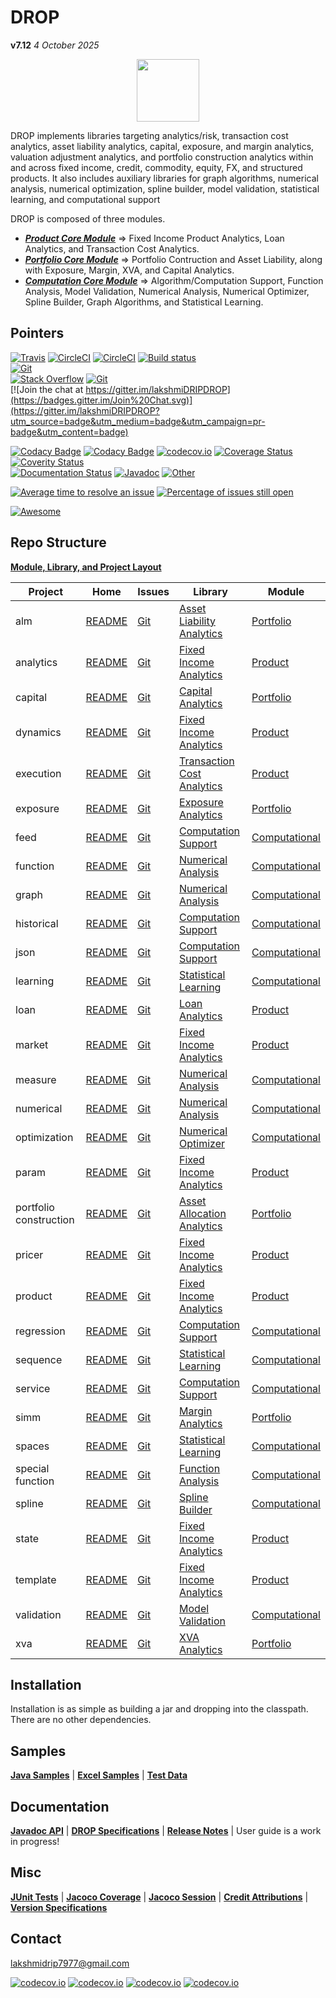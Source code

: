 # DROP

**v7.12**  *4 October 2025*

<p align="center"><img src="https://github.com/lakshmiDRIP/DROP/blob/master/DRIP_Logo.gif?raw=true" width="100"></p>

DROP implements libraries targeting analytics/risk, transaction cost analytics, asset liability analytics, capital, exposure, and margin analytics, valuation adjustment analytics, and portfolio construction analytics within and across fixed income, credit, commodity, equity, FX, and structured products. It also includes auxiliary libraries for graph algorithms, numerical analysis, numerical optimization, spline builder, model validation, statistical learning, and computational support

DROP is composed of three modules.

 * [***Product     Core Module***](https://github.com/lakshmiDRIP/DROP/blob/master/ProductCore.md)         =>   Fixed Income Product Analytics, Loan Analytics, and Transaction Cost Analytics.
 * [***Portfolio   Core Module***](https://github.com/lakshmiDRIP/DROP/blob/master/PortfolioCore.md)       =>   Portfolio Contruction and Asset Liability, along with Exposure, Margin, XVA, and Capital Analytics.
 * [***Computation Core Module***](https://github.com/lakshmiDRIP/DROP/blob/master/ComputationalCore.md)   =>   Algorithm/Computation Support, Function Analysis, Model Validation, Numerical Analysis, Numerical Optimizer, Spline Builder, Graph Algorithms, and Statistical Learning.


## Pointers

[![Travis](https://travis-ci.org/lakshmiDRIP/DROP.svg)](https://travis-ci.org/lakshmiDRIP/DROP)    [![CircleCI](https://img.shields.io/circleci/project/github/lakshmiDRIP/DROP.svg)](https://circleci.com/gh/lakshmiDRIP/workflows/DROP)    [![CircleCI](https://circleci.com/gh/lakshmiDRIP/DROP.svg?style=svg)](https://circleci.com/gh/lakshmiDRIP/DROP)    [![Build status](https://ci.appveyor.com/api/projects/status/m5p8sfeth4cewr4v?svg=true)](https://ci.appveyor.com/project/lakshmiDRIP/drop)    
[![Git](https://img.shields.io/github/release/lakshmiDRIP/DROP.svg)](https://github.com/lakshmiDRIP/DROP/releases)    
[![Stack Overflow](http://img.shields.io/:stack%20overflow-drip-brightgreen.svg)](http://stackoverflow.com/questions/tagged/drip)    [![Git](http://dmlc.github.io/img/apache2.svg)](./LICENSE)    
[![Join the chat at https://gitter.im/lakshmiDRIPDROP](https://badges.gitter.im/Join%20Chat.svg)](https://gitter.im/lakshmiDRIPDROP?utm_source=badge&utm_medium=badge&utm_campaign=pr-badge&utm_content=badge)    

[![Codacy Badge](https://api.codacy.com/project/badge/Grade/7270e4b57c50483699448bf32721ab10)](https://www.codacy.com/app/lakshmiDRIP/DROP?utm_source=github.com&amp;utm_medium=referral&amp;utm_content=DROP/DROP&amp;utm_campaign=Badge_Grade)   [![Codacy Badge](https://api.codacy.com/project/badge/Coverage/7270e4b57c50483699448bf32721ab10)](https://www.codacy.com/app/lakshmiDRIP/DROP?utm_source=github.com&amp;utm_medium=referral&amp;utm_content=DROP/DROP&amp;utm_campaign=Badge_Coverage)   [![codecov.io](http://codecov.io/github/lakshmiDRIP/DROP/coverage.svg?branch=master)](https://codecov.io/gh/lakshmiDRIP/DROP/branch/master)   [![Coverage Status](https://coveralls.io/repos/github/lakshmiDRIP/DROP/badge.svg?branch=master)](https://coveralls.io/github/lakshmiDRIP/DROP?branch=master)   [![Coverity Status](https://scan.coverity.com/projects/14574/badge.svg)](https://scan.coverity.com/projects/lakshmidrip-drop)    
[![Documentation Status](https://readthedocs.org/projects/dripdrop/badge/?version=latest)](http://dripdrop.readthedocs.io/en/latest/?badge=latest)  [![Javadoc](https://readthedocs.org/projects/xgboost/badge/?version=latest)](https://lakshmidrip.github.io/DROP/Javadoc/index.html)  [![Other](https://readthedocs.org/projects/xgboost/badge/?version=latest)](https://github.com/lakshmiDRIP/DROP/tree/master/Docs)

[![Average time to resolve an issue](http://isitmaintained.com/badge/resolution/lakshmiDRIP/DROP.svg)](http://isitmaintained.com/project/lakshmiDRIP/DROP "Average time to resolve an issue")   [![Percentage of issues still open](http://isitmaintained.com/badge/open/lakshmiDRIP/DROP.svg)](http://isitmaintained.com/project/lakshmiDRIP/DROP "Percentage of issues still open")

[![Awesome](https://cdn.rawgit.com/sindresorhus/awesome/d7305f38d29fed78fa85652e3a63e154dd8e8829/media/badge.svg)](https://github.com/sindresorhus/awesome)

## Repo Structure

 [**Module, Library, and Project Layout**](https://github.com/lakshmiDRIP/DROP/blob/master/Taxonomy.md)

  |        Project         |  Home  |  Issues  |  Library  |  Module  |
  |------------------------|--------|----------|-----------|----------|
  | alm                    | [README](https://github.com/lakshmiDRIP/DROP/blob/master/src/main/java/org/drip/alm/README.md) | [Git](https://github.com/lakshmiDRIP/DROP/issues?q=is%3Aopen+is%3Aissue+label%3Aalm) | [Asset Liability Analytics](https://github.com/lakshmiDRIP/DROP/blob/master/AssetLiabilityAnalyticsLibrary.md) | [Portfolio](https://github.com/lakshmiDRIP/DROP/blob/master/PortfolioCore.md) |
  | analytics              | [README](https://github.com/lakshmiDRIP/DROP/blob/master/src/main/java/org/drip/analytics/README.md) | [Git](https://github.com/lakshmiDRIP/DROP/issues?q=is%3Aopen+is%3Aissue+label%3Aanalytics) | [Fixed Income Analytics](https://github.com/lakshmiDRIP/DROP/blob/master/FixedIncomeAnalyticsLibrary.md) | [Product](https://github.com/lakshmiDRIP/DROP/blob/master/ProductCore.md) |
  | capital                | [README](https://github.com/lakshmiDRIP/DROP/blob/master/src/main/java/org/drip/capital/README.md) | [Git](https://github.com/lakshmiDRIP/DROP/issues?q=is%3Aopen+is%3Aissue+label%3Acapital) | [Capital Analytics](https://github.com/lakshmiDRIP/DROP/blob/master/CapitalAnalyticsLibrary.md) | [Portfolio](https://github.com/lakshmiDRIP/DROP/blob/master/PortfolioCore.md) |
  | dynamics               | [README](https://github.com/lakshmiDRIP/DROP/blob/master/src/main/java/org/drip/dynamics/README.md) | [Git](https://github.com/lakshmiDRIP/DROP/issues?q=is%3Aopen+is%3Aissue+label%3Adynamics) | [Fixed Income Analytics](https://github.com/lakshmiDRIP/DROP/blob/master/FixedIncomeAnalyticsLibrary.md) | [Product](https://github.com/lakshmiDRIP/DROP/blob/master/ProductCore.md) |
  | execution              | [README](https://github.com/lakshmiDRIP/DROP/blob/master/src/main/java/org/drip/execution/README.md) | [Git](https://github.com/lakshmiDRIP/DROP/issues?q=is%3Aopen+is%3Aissue+label%3Aexecution) | [Transaction Cost Analytics](https://github.com/lakshmiDRIP/DROP/blob/master/TransactionCostAnalyticsLibrary.md) | [Product](https://github.com/lakshmiDRIP/DROP/blob/master/ProductCore.md) |
  | exposure               | [README](https://github.com/lakshmiDRIP/DROP/blob/master/src/main/java/org/drip/exposure/README.md) | [Git](https://github.com/lakshmiDRIP/DROP/issues?q=is%3Aopen+is%3Aissue+label%3Aexposure) | [Exposure Analytics](https://github.com/lakshmiDRIP/DROP/blob/master/ExposureAnalyticsLibrary.md) | [Portfolio](https://github.com/lakshmiDRIP/DROP/blob/master/PortfolioCore.md) |
  | feed                   | [README](https://github.com/lakshmiDRIP/DROP/blob/master/src/main/java/org/drip/feed/README.md) | [Git](https://github.com/lakshmiDRIP/DROP/issues?q=is%3Aopen+is%3Aissue+label%3Afeed) | [Computation Support](https://github.com/lakshmiDRIP/DROP/blob/master/ComputationSupportLibrary.md) | [Computational](https://github.com/lakshmiDRIP/DROP/blob/master/ComputationalCore.md) |
  | function               | [README](https://github.com/lakshmiDRIP/DROP/blob/master/src/main/java/org/drip/function/README.md) | [Git](https://github.com/lakshmiDRIP/DROP/issues?q=is%3Aopen+is%3Aissue+label%3Afunction) | [Numerical Analysis](https://github.com/lakshmiDRIP/DROP/blob/master/NumericalAnalysisLibrary.md) | [Computational](https://github.com/lakshmiDRIP/DROP/blob/master/ComputationalCore.md) |
  | graph                  | [README](https://github.com/lakshmiDRIP/DROP/blob/master/src/main/java/org/drip/graph/README.md) | [Git](https://github.com/lakshmiDRIP/DROP/issues?q=is%3Aopen+is%3Aissue+label%3Afunction) | [Numerical Analysis](https://github.com/lakshmiDRIP/DROP/blob/master/GraphAlgorithmLibrary.md) | [Computational](https://github.com/lakshmiDRIP/DROP/blob/master/ComputationalCore.md) |
  | historical             | [README](https://github.com/lakshmiDRIP/DROP/blob/master/src/main/java/org/drip/historical/README.md) | [Git](https://github.com/lakshmiDRIP/DROP/issues?q=is%3Aopen+is%3Aissue+label%3Ahistorical) | [Computation Support](https://github.com/lakshmiDRIP/DROP/blob/master/ComputationSupportLibrary.md) | [Computational](https://github.com/lakshmiDRIP/DROP/blob/master/ComputationalCore.md) |
  | json                   | [README](https://github.com/lakshmiDRIP/DROP/blob/master/src/main/java/org/drip/json/README.md) | [Git](https://github.com/lakshmiDRIP/DROP/issues?q=is%3Aopen+is%3Aissue+label%3Ajson) | [Computation Support](https://github.com/lakshmiDRIP/DROP/blob/master/ComputationSupportLibrary.md) | [Computational](https://github.com/lakshmiDRIP/DROP/blob/master/ComputationalCore.md) |
  | learning               | [README](https://github.com/lakshmiDRIP/DROP/blob/master/src/main/java/org/drip/learning/README.md) | [Git](https://github.com/lakshmiDRIP/DROP/issues?q=is%3Aopen+is%3Aissue+label%3Alearning) | [Statistical Learning](https://github.com/lakshmiDRIP/DROP/blob/master/StatisticalLearningLibrary.md) | [Computational](https://github.com/lakshmiDRIP/DROP/blob/master/ComputationalCore.md) |
  | loan                   | [README](https://github.com/lakshmiDRIP/DROP/blob/master/src/main/java/org/drip/loan/README.md) | [Git](https://github.com/lakshmiDRIP/DROP/issues?q=is%3Aopen+is%3Aissue+label%3Aloan) | [Loan Analytics](https://github.com/lakshmiDRIP/DROP/blob/master/LoanAnalyticsLibrary.md) | [Product](https://github.com/lakshmiDRIP/DROP/blob/master/ProductCore.md) |
  | market                 | [README](https://github.com/lakshmiDRIP/DROP/blob/master/src/main/java/org/drip/market/README.md) | [Git](https://github.com/lakshmiDRIP/DROP/issues?q=is%3Aopen+is%3Aissue+label%3Amarket) | [Fixed Income Analytics](https://github.com/lakshmiDRIP/DROP/blob/master/FixedIncomeAnalyticsLibrary.md) | [Product](https://github.com/lakshmiDRIP/DROP/blob/master/ProductCore.md) |
  | measure                | [README](https://github.com/lakshmiDRIP/DROP/blob/master/src/main/java/org/drip/measure/README.md) | [Git](https://github.com/lakshmiDRIP/DROP/issues?q=is%3Aopen+is%3Aissue+label%3Ameasure) | [Numerical Analysis](https://github.com/lakshmiDRIP/DROP/blob/master/NumericalAnalysisLibrary.md) | [Computational](https://github.com/lakshmiDRIP/DROP/blob/master/ComputationalCore.md) |
  | numerical              | [README](https://github.com/lakshmiDRIP/DROP/blob/master/src/main/java/org/drip/numerical/README.md) | [Git](https://github.com/lakshmiDRIP/DROP/issues?q=is%3Aopen+is%3Aissue+label%3Anumerical) | [Numerical Analysis](https://github.com/lakshmiDRIP/DROP/blob/master/NumericalAnalysisLibrary.md) | [Computational](https://github.com/lakshmiDRIP/DROP/blob/master/ComputationalCore.md) |
  | optimization           | [README](https://github.com/lakshmiDRIP/DROP/blob/master/src/main/java/org/drip/optimization/README.md) | [Git](https://github.com/lakshmiDRIP/DROP/issues?q=is%3Aopen+is%3Aissue+label%3Aoptimization) | [Numerical Optimizer](https://github.com/lakshmiDRIP/DROP/blob/master/NumericalOptimizerLibrary.md) | [Computational](https://github.com/lakshmiDRIP/DROP/blob/master/ComputationalCore.md) |
  | param                  | [README](https://github.com/lakshmiDRIP/DROP/blob/master/src/main/java/org/drip/param/README.md) | [Git](https://github.com/lakshmiDRIP/DROP/issues?q=is%3Aopen+is%3Aissue+label%3Aparam) | [Fixed Income Analytics](https://github.com/lakshmiDRIP/DROP/blob/master/FixedIncomeAnalyticsLibrary.md) | [Product](https://github.com/lakshmiDRIP/DROP/blob/master/ProductCore.md) |
  | portfolio construction | [README](https://github.com/lakshmiDRIP/DROP/blob/master/src/main/java/org/drip/portfolioconstruction/README.md) | [Git](https://github.com/lakshmiDRIP/DROP/issues?q=is%3Aopen+is%3Aissue+label%3Aportfolioconstruction) | [Asset Allocation Analytics](https://github.com/lakshmiDRIP/DROP/blob/master/AssetAllocationAnalyticsLibrary.md) | [Portfolio](https://github.com/lakshmiDRIP/DROP/blob/master/PortfolioCore.md) |
  | pricer                 | [README](https://github.com/lakshmiDRIP/DROP/blob/master/src/main/java/org/drip/pricer/README.md) | [Git](https://github.com/lakshmiDRIP/DROP/issues?q=is%3Aopen+is%3Aissue+label%3Apricer) | [Fixed Income Analytics](https://github.com/lakshmiDRIP/DROP/blob/master/FixedIncomeAnalyticsLibrary.md) | [Product](https://github.com/lakshmiDRIP/DROP/blob/master/ProductCore.md) |
  | product                | [README](https://github.com/lakshmiDRIP/DROP/blob/master/src/main/java/org/drip/product/README.md) | [Git](https://github.com/lakshmiDRIP/DROP/issues?q=is%3Aopen+is%3Aissue+label%3Aproduct) | [Fixed Income Analytics](https://github.com/lakshmiDRIP/DROP/blob/master/FixedIncomeAnalyticsLibrary.md) | [Product](https://github.com/lakshmiDRIP/DROP/blob/master/ProductCore.md) |
  | regression             | [README](https://github.com/lakshmiDRIP/DROP/blob/master/src/main/java/org/drip/regression/README.md) | [Git](https://github.com/lakshmiDRIP/DROP/issues?q=is%3Aopen+is%3Aissue+label%3Aregression) | [Computation Support](https://github.com/lakshmiDRIP/DROP/blob/master/ComputationSupportLibrary.md) | [Computational](https://github.com/lakshmiDRIP/DROP/blob/master/ComputationalCore.md) |
  | sequence               | [README](https://github.com/lakshmiDRIP/DROP/blob/master/src/main/java/org/drip/sequence/README.md) | [Git](https://github.com/lakshmiDRIP/DROP/issues?q=is%3Aopen+is%3Aissue+label%3Asequence) | [Statistical Learning](https://github.com/lakshmiDRIP/DROP/blob/master/StatisticalLearningLibrary.md) | [Computational](https://github.com/lakshmiDRIP/DROP/blob/master/ComputationalCore.md) |
  | service                | [README](https://github.com/lakshmiDRIP/DROP/blob/master/src/main/java/org/drip/service/README.md) | [Git](https://github.com/lakshmiDRIP/DROP/issues?q=is%3Aopen+is%3Aissue+label%3Aservice) | [Computation Support](https://github.com/lakshmiDRIP/DROP/blob/master/ComputationSupportLibrary.md) | [Computational](https://github.com/lakshmiDRIP/DROP/blob/master/ComputationalCore.md) |
  | simm                   | [README](https://github.com/lakshmiDRIP/DROP/blob/master/src/main/java/org/drip/simm/README.md) | [Git](https://github.com/lakshmiDRIP/DROP/issues?q=is%3Aopen+is%3Aissue+label%3Asimm) | [Margin Analytics](https://github.com/lakshmiDRIP/DROP/blob/master/MarginAnalyticsLibrary.md) | [Portfolio](https://github.com/lakshmiDRIP/DROP/blob/master/PortfolioCore.md) |
  | spaces                 | [README](https://github.com/lakshmiDRIP/DROP/blob/master/src/main/java/org/drip/spaces/README.md) | [Git](https://github.com/lakshmiDRIP/DROP/issues?q=is%3Aopen+is%3Aissue+label%3Aspaces) | [Statistical Learning](https://github.com/lakshmiDRIP/DROP/blob/master/StatisticalLearningLibrary.md) | [Computational](https://github.com/lakshmiDRIP/DROP/blob/master/ComputationalCore.md) |
  | special function       | [README](https://github.com/lakshmiDRIP/DROP/blob/master/src/main/java/org/drip/specialfunction/README.md) | [Git](https://github.com/lakshmiDRIP/DROP/issues?q=is%3Aopen+is%3Aissue+label%3Aspecialfunction) | [Function Analysis](https://github.com/lakshmiDRIP/DROP/blob/master/FunctionAnalysisLibrary.md) | [Computational](https://github.com/lakshmiDRIP/DROP/blob/master/ComputationalCore.md) |
  | spline                 | [README](https://github.com/lakshmiDRIP/DROP/blob/master/src/main/java/org/drip/spline/README.md) | [Git](https://github.com/lakshmiDRIP/DROP/issues?q=is%3Aopen+is%3Aissue+label%3Aspline) | [Spline Builder](https://github.com/lakshmiDRIP/DROP/blob/master/SplineBuilderLibrary.md) | [Computational](https://github.com/lakshmiDRIP/DROP/blob/master/ComputationalCore.md) |
  | state                  | [README](https://github.com/lakshmiDRIP/DROP/blob/master/src/main/java/org/drip/state/README.md) | [Git](https://github.com/lakshmiDRIP/DROP/issues?q=is%3Aopen+is%3Aissue+label%3Astate) | [Fixed Income Analytics](https://github.com/lakshmiDRIP/DROP/blob/master/FixedIncomeAnalyticsLibrary.md) | [Product](https://github.com/lakshmiDRIP/DROP/blob/master/ProductCore.md) |
  | template               | [README](https://github.com/lakshmiDRIP/DROP/blob/master/src/main/java/org/drip/template/README.md) | [Git](https://github.com/lakshmiDRIP/DROP/issues?q=is%3Aopen+is%3Aissue+label%3Atemplate) | [Fixed Income Analytics](https://github.com/lakshmiDRIP/DROP/blob/master/FixedIncomeAnalyticsLibrary.md) | [Product](https://github.com/lakshmiDRIP/DROP/blob/master/ProductCore.md) |
  | validation             | [README](https://github.com/lakshmiDRIP/DROP/blob/master/src/main/java/org/drip/validation/README.md) | [Git](https://github.com/lakshmiDRIP/DROP/issues?q=is%3Aopen+is%3Aissue+label%3Avalidation) | [Model Validation](https://github.com/lakshmiDRIP/DROP/blob/master/ModelValidationAnalyticsLibrary.md) | [Computational](https://github.com/lakshmiDRIP/DROP/blob/master/ComputationalCore.md) |
  | xva                    | [README](https://github.com/lakshmiDRIP/DROP/blob/master/src/main/java/org/drip/xva/README.md) | [Git](https://github.com/lakshmiDRIP/DROP/issues?q=is%3Aopen+is%3Aissue+label%3Axva) | [XVA Analytics](https://github.com/lakshmiDRIP/DROP/blob/master/XVAAnalyticsLibrary.md) | [Portfolio](https://github.com/lakshmiDRIP/DROP/blob/master/PortfolioCore.md) |


## Installation

 Installation is as simple as building a jar and dropping into the classpath. There are no other dependencies.

## Samples

  [**Java Samples**](https://github.com/lakshmiDRIP/DROP/tree/master/src/main/java/org/drip/sample)   |   [**Excel Samples**](https://github.com/lakshmiDRIP/DROP/tree/master/Excel)   |   [**Test Data**](https://github.com/lakshmiDRIP/DROP/tree/master/Daemons)

## Documentation

 [**Javadoc API**](https://lakshmidrip.github.io/DROP/Javadoc/index.html) | [**DROP Specifications**](https://github.com/lakshmiDRIP/DROP/tree/master/Docs/Internal) | [**Release Notes**](https://github.com/lakshmiDRIP/DROP/tree/master/ReleaseNotes) | User guide is a work in progress!

## Misc

  [**JUnit Tests**](https://lakshmidrip.github.io/DROP/junit/index.html)   |   [**Jacoco Coverage**](https://lakshmidrip.github.io/DROP/jacoco/index.html)   |   [**Jacoco Session**](https://lakshmidrip.github.io/DROP/jacoco/jacoco-sessions.html)   |   [**Credit Attributions**](https://lakshmidrip.github.io/DROP/credits.html)   |   [**Version Specifications**](https://lakshmidrip.github.io/DROP/version.html)

## Contact

lakshmidrip7977@gmail.com

[![codecov.io](https://codecov.io/gh/lakshmiDRIP/DROP/branch/master/graphs/sunburst.svg)](https://codecov.io/gh/lakshmiDRIP/DROP/branch/master)  [![codecov.io](https://codecov.io/gh/lakshmiDRIP/DROP/branch/master/graphs/icicle.svg)](https://codecov.io/gh/lakshmiDRIP/DROP/branch/master)  [![codecov.io](https://codecov.io/gh/lakshmiDRIP/DROP/branch/master/graphs/tree.svg)](https://codecov.io/gh/lakshmiDRIP/DROP/branch/master)  [![codecov.io](https://codecov.io/gh/lakshmiDRIP/DROP/branch/master/graphs/commits.svg)](https://codecov.io/gh/lakshmiDRIP/DROP/branch/master)  